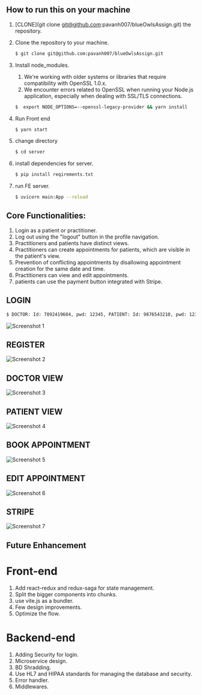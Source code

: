 
## How to run this on your machine

1. [CLONE](git clone git@github.com:pavanh007/blueOwlsAssign.git) the repository.

3. Clone the repository to your machine.

   ```bash
   $ git clone git@github.com:pavanh007/blueOwlsAssign.git
   ```

4. Install node_modules.

   1. We're working with older systems or libraries that require compatibility with OpenSSL 1.0.x. 
   2. We encounter errors related to OpenSSL when running your Node.js application, especially when dealing with SSL/TLS connections.

   ```bash
   $  export NODE_OPTIONS=--openssl-legacy-provider && yarn install
   ```

5. Run Front end

   ```bash
   $ yarn start
   ```
6. change directory

   ```bash
   $ cd server
   ```
7. install dependencies for server.

   ```bash
   $ pip install reqirements.txt
   ```
6. run FE server.

   ```bash
   $ uvicorn main:App --reload
   ```
## Core Functionalities:

   1. Login as a patient or practitioner.
   2. Log out using the "logout" button in the profile navigation.
   3. Practitioners and patients have distinct views.
   4. Practitioners can create appointments for patients, which are visible in the patient's view.
   5. Prevention of conflicting appointments by disallowing appointment creation for the same date and time.
   6. Practitioners can view and edit appointments.
   7. patients can use the payment button integrated with Stripe.

   
## LOGIN

   ```bash
   $ DOCTOR: Id: 7892419604, pwd: 12345, PATIENT: Id: 9876543210, pwd: 12345
   ```
![Screenshot 1](https://i.ibb.co/ysrjF3Y/Screenshot-2024-05-10-at-1-36-00-PM.png)

## REGISTER
![Screenshot 2](https://i.ibb.co/LJm9dXV/Screenshot-2024-05-10-at-1-39-30-PM.png)

## DOCTOR VIEW
![Screenshot 3](https://i.ibb.co/wKYLQfW/Screenshot-2024-05-10-at-1-40-46-PM.png)

## PATIENT VIEW
![Screenshot 4](https://i.ibb.co/QpfnnNk/Screenshot-2024-05-10-at-1-41-20-PM.png)

## BOOK APPOINTMENT
![Screenshot 5](https://i.ibb.co/Hhn5w7Y/Screenshot-2024-05-10-at-1-41-33-PM.png)

## EDIT APPOINTMENT
![Screenshot 6](https://i.ibb.co/m8VwQjX/Screenshot-2024-05-10-at-1-41-48-PM.png)

## STRIPE
![Screenshot 7](https://i.ibb.co/gV8SVvW/Screenshot-2024-05-10-at-1-42-00-PM.png)


## Future Enhancement

# Front-end

1. Add react-redux and redux-saga for state management.
2. Split the bigger components into chunks.
3. use vite.js as a bundler.
4. Few design improvements.
5. Optimize the flow.

# Backend-end

1. Adding Security for login.
2. Microservice design.
3. BD Shradding.
4. Use HL7 and HIPAA standards for managing the database and security.
5. Error handler.
6. Middlewares.

   
